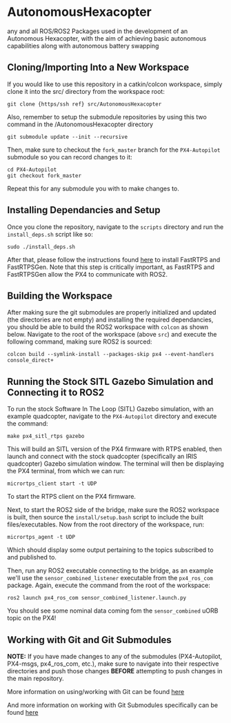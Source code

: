 # AutonomousHexacopter
any and all ROS/ROS2 Packages used in the development of an Autonomous Hexacopter, with the aim of achieving basic autonomous capabilities along with autonomous battery swapping

## Cloning/Importing Into a New Workspace
If you would like to use this repository in a catkin/colcon workspace, simply clone it into the src/ directory from the workspace root:
```
git clone {https/ssh ref} src/AutonomousHexacopter
```
Also, remember to setup the submodule repositories by using this two command in the /AutonomousHexacopter directory
```
git submodule update --init --recursive
```
Then, make sure to checkout the `fork_master` branch for the `PX4-Autopilot` submodule so you can record changes to it:
```
cd PX4-Autopilot
git checkout fork_master
```
Repeat this for any submodule you with to make changes to.

## Installing Dependancies and Setup
Once you clone the repository, navigate to the `scripts` directory and run the `install_deps.sh` script like so:
```
sudo ./install_deps.sh
```
After that, please follow the instructions found [here](https://fast-dds.docs.eprosima.com/en/latest/installation/binaries/binaries_linux.html) to install FastRTPS and FastRTPSGen. Note that this step is critically important, as FastRTPS and FastRTPSGen allow the PX4 to communicate with ROS2.

## Building the Workspace
After making sure the git submodules are properly initialized and updated (the directories are not empty) and installing the required dependancies, you should be able to build the ROS2 workspace with `colcon` as shown below. Navigate to the root of the workspace (above `src`) and execute the following command, making sure ROS2 is sourced:
```
colcon build --symlink-install --packages-skip px4 --event-handlers console_direct+
```

## Running the Stock SITL Gazebo Simulation and Connecting it to ROS2
To run the stock Software In The Loop (SITL) Gazebo simulation, with an example quadcopter, navigate to the `PX4-Autopilot` directory and execute the command:
```
make px4_sitl_rtps gazebo
```
This will build an SITL version of the PX4 firmware with RTPS enabled, then launch and connect with the stock quadcopter (specifically an IRIS quadcopter) Gazebo simulation window. The terminal will then be displaying the PX4 terminal, from which we can run:
```
micrortps_client start -t UDP
```
To start the RTPS client on the PX4 firmware.

Next, to start the ROS2 side of the bridge, make sure the ROS2 workspace is built, then source the `install/setup.bash` script to include the built files/executables. Now from the root directory of the workspace, run:
```
micrortps_agent -t UDP
```
Which should display some output pertaining to the topics subscribed to and published to.

Then, run any ROS2 executable connecting to the bridge, as an example we'll use the `sensor_combined_listener` executable from the `px4_ros_com` package. Again, execute the command from the root of the workspace:
```
ros2 launch px4_ros_com sensor_combined_listener.launch.py 
```
You should see some nominal data coming fom the `sensor_combined` uORB topic on the PX4!

## Working with Git and Git Submodules
**NOTE:** If you have made changes to any of the submodules (PX4-Autopilot, PX4-msgs, px4_ros_com, etc.), make sure to navigate into their respective directories and push those changes **BEFORE** attempting to push changes in the main repository.

More information on using/working with Git can be found [here](https://git-scm.com/book/en/v2/Getting-Started-About-Version-Control)

And more information on working with Git Submodules specifically can be found [here](https://git-scm.com/book/en/v2/Git-Tools-Submodules)
